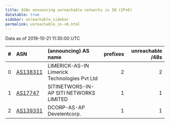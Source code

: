 ```yaml
---
title: ASNs announcing unreachable networks in IN (IPv6)
datatable: true
sidebar: unreachable_sidebar
permalink: unreachable_in-v6.html
---
```


Data as of 2019-10-21 11:30:00 UTC


<div class="datatable-begin"></div>

|   # | ASN                                      | (announcing) AS name                         |   prefixes |   unreachable /48s |
|----:|:-----------------------------------------|:---------------------------------------------|-----------:|-------------------:|
|   0 | [AS138311](unreachable_AS138311-v6.html) | LIMERICK-AS-IN Limerick Technologies Pvt Ltd |          2 |                  2 |
|   1 | [AS17747](unreachable_AS17747-v6.html)   | SITINETWORS-IN-AP SITI NETWORKS LIMITED      |          1 |                  1 |
|   2 | [AS139331](unreachable_AS139331-v6.html) | DCORP-AS-AP Develentcorp.                    |          1 |                  1 |

<div class="datatable-end"></div>